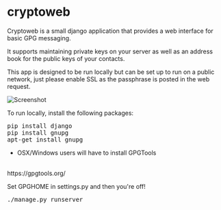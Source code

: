 # cryptoweb

Cryptoweb is a small django application that provides a web interface for basic GPG messaging.

It supports maintaining private keys on your server as well as an address book for the public keys of your contacts.

This app is designed to be run locally but can be set up to run on a public network, just please enable SSL as the passphrase is posted in the web request.

![Screenshot](http://s16.postimg.org/nkyr9u3cz/cryptobook.png "Screenshot")

To run locally, install the following packages:

<pre>
pip install django
pip install gnupg
apt-get install gnupg
</pre>


* OSX/Windows users will have to install GPGTools
<br>
<a>https://gpgtools.org/</a>

Set GPGHOME in settings.py and then you're off!
<pre>./manage.py runserver</pre>
